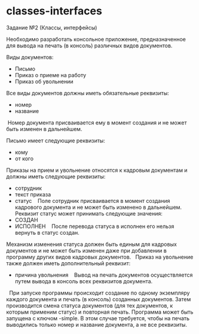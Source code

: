# classes-interfaces

Задание №2 (Классы, интерфейсы) 

Необходимо разработать консольное приложение, предназначенное для вывода на печать (в консоль) различных видов документов.


Виды документов:
 - Письмо
 - Приказ о приеме на работу
 - Приказ об увольнении


Все виды документов должны иметь обязательные реквизиты:
 - номер
 - название
 
 Номер документа присваивается ему в момент создания и не может быть изменен в дальнейшем. 

Письмо имеет следующие реквизиты:
 - кому
 - от кого

Приказы на прием и увольнение относятся к кадровым документам и должны иметь следующие реквизиты:
 - сотрудник
 - текст приказа
 - статус
 
 Поле сотрудник присваивается в момент создания кадрового документа и не может быть изменено в дальнейшем. 
 
Реквизит статус может принимать следующие значения:
 - СОЗДАН
 - ИСПОЛНЕН
 
 После перевода статуса в исполнен его нельзя вернуть в статус создан. 


Механизм изменения статуса должен быть единым для кадровых документов и не может быть изменен даже при добавлении в программу других видов кадровых документов.
 
Приказ на увольнение также должен иметь дополнительный реквизит:
 - причина увольнения
 
 Вывод на печать документов осуществляется путем вывода в консоль всех реквизитов документа. 
 

 
При запуске программы происходит создание по одному экземпляру каждого документа и печать (в консоль) созданных документов. Затем производится смена статуса документов (для тех документов, к которым применим статус) и повторная печать.
Программа может быть запущена с ключом -simple. В этом случае требуется, чтобы на печать выводились только номер и название документа, а не все реквизиты.
